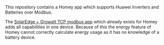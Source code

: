 This repository contains a Homey app which supports Huawei Inverters and Batteries over Modbus.

The [SolarEdge + Growatt TCP modbus app](https://github.com/biemond/solaredge.modbus) which already exists for Homey adds all capabilities in one device. Because of this the energy feature of Homey cannot correctly calculate energy usage as it has no knowledge of a battery device.
